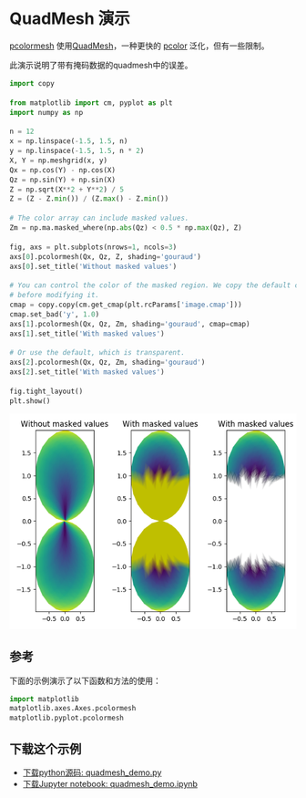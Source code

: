 # QuadMesh 演示

[pcolormesh](https://matplotlib.org/api/_as_gen/matplotlib.axes.Axes.pcolormesh.html#matplotlib.axes.Axes.pcolormesh) 使用[QuadMesh](https://matplotlib.org/api/collections_api.html#matplotlib.collections.QuadMesh)，一种更快的 [pcolor](https://matplotlib.org/api/_as_gen/matplotlib.axes.Axes.pcolor.html#matplotlib.axes.Axes.pcolor) 泛化，但有一些限制。

此演示说明了带有掩码数据的quadmesh中的误差。

```python
import copy

from matplotlib import cm, pyplot as plt
import numpy as np

n = 12
x = np.linspace(-1.5, 1.5, n)
y = np.linspace(-1.5, 1.5, n * 2)
X, Y = np.meshgrid(x, y)
Qx = np.cos(Y) - np.cos(X)
Qz = np.sin(Y) + np.sin(X)
Z = np.sqrt(X**2 + Y**2) / 5
Z = (Z - Z.min()) / (Z.max() - Z.min())

# The color array can include masked values.
Zm = np.ma.masked_where(np.abs(Qz) < 0.5 * np.max(Qz), Z)

fig, axs = plt.subplots(nrows=1, ncols=3)
axs[0].pcolormesh(Qx, Qz, Z, shading='gouraud')
axs[0].set_title('Without masked values')

# You can control the color of the masked region. We copy the default colormap
# before modifying it.
cmap = copy.copy(cm.get_cmap(plt.rcParams['image.cmap']))
cmap.set_bad('y', 1.0)
axs[1].pcolormesh(Qx, Qz, Zm, shading='gouraud', cmap=cmap)
axs[1].set_title('With masked values')

# Or use the default, which is transparent.
axs[2].pcolormesh(Qx, Qz, Zm, shading='gouraud')
axs[2].set_title('With masked values')

fig.tight_layout()
plt.show()
```

![QuadMesh 演示](/static/images/gallery/sphx_glr_quadmesh_demo_001.png)

## 参考

下面的示例演示了以下函数和方法的使用：

```python
import matplotlib
matplotlib.axes.Axes.pcolormesh
matplotlib.pyplot.pcolormesh
```

## 下载这个示例

- [下载python源码: quadmesh_demo.py](https://matplotlib.org/_downloads/quadmesh_demo.py)
- [下载Jupyter notebook: quadmesh_demo.ipynb](https://matplotlib.org/_downloads/quadmesh_demo.ipynb)